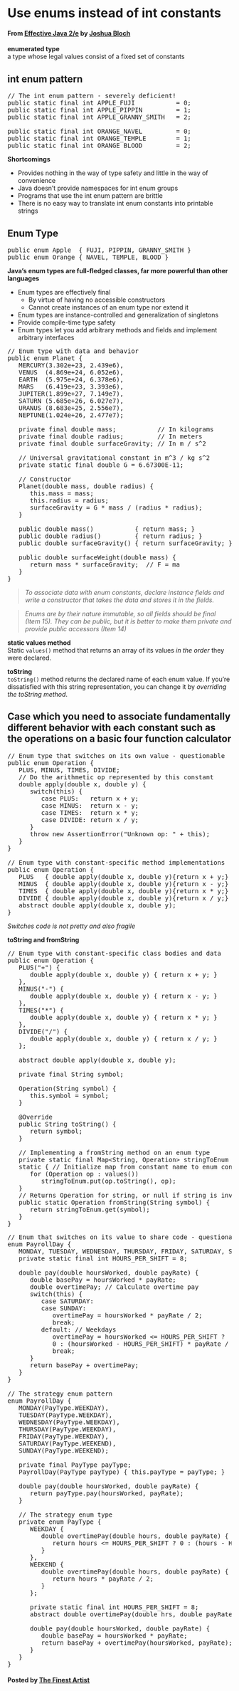 # Use enums instead of int constants

#### From <u>[Effective Java 2/e](https://books.google.co.kr/books/about/Effective_Java.html?id=ka2VUBqHiWkC&hl=en)</u> by <u>[Joshua Bloch](https://en.wikipedia.org/wiki/Joshua_Bloch)</u>

**enumerated type**  
a type whose legal values consist of a fixed set of constants

## int enum pattern
<pre class="prettyprint">
// The int enum pattern - severely deficient!
public static final int APPLE_FUJI           = 0;
public static final int APPLE_PIPPIN         = 1;
public static final int APPLE_GRANNY_SMITH   = 2;

public static final int ORANGE_NAVEL         = 0;
public static final int ORANGE_TEMPLE        = 1;
public static final int ORANGE_BLOOD         = 2;
</pre>

**Shortcomings**
* Provides nothing in the way of type safety and little in the way of convenience
* Java doesn’t provide namespaces for int enum groups
* Programs that use the int enum pattern are brittle
* There is no easy way to translate int enum constants into printable strings

## Enum Type
<pre class="prettyprint">
public enum Apple  { FUJI, PIPPIN, GRANNY_SMITH }
public enum Orange { NAVEL, TEMPLE, BLOOD }
</pre>

**Java’s enum types are full-fledged classes, far more powerful than other languages**
* Enum types are effectively final
   * By virtue of having no accessible constructors
   * Cannot create instances of an enum type nor extend it
* Enum types are instance-controlled and generalization of singletons
* Provide compile-time type safety
* Enum types let you add arbitrary methods and fields and implement arbitrary interfaces

<pre class="prettyprint">
// Enum type with data and behavior
public enum Planet {
   MERCURY(3.302e+23, 2.439e6),
   VENUS  (4.869e+24, 6.052e6),
   EARTH  (5.975e+24, 6.378e6),
   MARS   (6.419e+23, 3.393e6),
   JUPITER(1.899e+27, 7.149e7),
   SATURN (5.685e+26, 6.027e7),
   URANUS (8.683e+25, 2.556e7),
   NEPTUNE(1.024e+26, 2.477e7);

   private final double mass;           // In kilograms
   private final double radius;         // In meters
   private final double surfaceGravity; // In m / s^2

   // Universal gravitational constant in m^3 / kg s^2
   private static final double G = 6.67300E-11;

   // Constructor
   Planet(double mass, double radius) {
      this.mass = mass;
      this.radius = radius;
      surfaceGravity = G * mass / (radius * radius);
   }

   public double mass()           { return mass; }
   public double radius()         { return radius; }
   public double surfaceGravity() { return surfaceGravity; }

   public double surfaceWeight(double mass) {
      return mass * surfaceGravity;  // F = ma
   }
}
</pre>

>*To associate data with enum constants, declare instance fields and write a constructor that takes the data and stores it in the fields.*  

>*Enums are by their nature immutable, so all fields should be final (Item 15). They can be public, but it is better to make them private and provide public accessors (Item 14)*

**static values method**  
Static <code id="inline">values()</code> method that returns an array of its values *in the order* they were declared.  

**toString**  
<code id="inline">toString()</code> method returns the declared name of each enum value. If you’re dissatisfied with this string representation, you can change it by *overriding the toString method*.  

## Case which you need to associate fundamentally different behavior with each constant such as the operations on a basic four function calculator

<pre class="prettyprint">
// Enum type that switches on its own value - questionable
public enum Operation {
   PLUS, MINUS, TIMES, DIVIDE;
   // Do the arithmetic op represented by this constant
   double apply(double x, double y) {
      switch(this) {
         case PLUS:   return x + y;
         case MINUS:  return x - y;
         case TIMES:  return x * y;
         case DIVIDE: return x / y;
      }
      throw new AssertionError("Unknown op: " + this);
   }
}

// Enum type with constant-specific method implementations
public enum Operation {
   PLUS   { double apply(double x, double y){return x + y;} },
   MINUS  { double apply(double x, double y){return x - y;} },
   TIMES  { double apply(double x, double y){return x * y;} },
   DIVIDE { double apply(double x, double y){return x / y;} };
   abstract double apply(double x, double y);
}
</pre>

*Switches code is not pretty and also fragile*  

**toString and fromString**
<pre class="prettyprint">
// Enum type with constant-specific class bodies and data
public enum Operation {
   PLUS("+") {
      double apply(double x, double y) { return x + y; }
   },
   MINUS("-") {
      double apply(double x, double y) { return x - y; }
   },
   TIMES("*") {
      double apply(double x, double y) { return x * y; }
   },
   DIVIDE("/") {
      double apply(double x, double y) { return x / y; }
   };

   abstract double apply(double x, double y);

   private final String symbol;

   Operation(String symbol) {
      this.symbol = symbol;
   }

   @Override
   public String toString() {
      return symbol;
   }

   // Implementing a fromString method on an enum type
   private static final Map&lt;String, Operation&gt; stringToEnum = new HashMap&lt;String, Operation&gt;();
   static { // Initialize map from constant name to enum constant
      for (Operation op : values())
         stringToEnum.put(op.toString(), op);
   }
   // Returns Operation for string, or null if string is invalid
   public static Operation fromString(String symbol) {
      return stringToEnum.get(symbol);
   }
}
</pre>


<pre class="prettyprint">
// Enum that switches on its value to share code - questionable
enum PayrollDay {
   MONDAY, TUESDAY, WEDNESDAY, THURSDAY, FRIDAY, SATURDAY, SUNDAY;
   private static final int HOURS_PER_SHIFT = 8;

   double pay(double hoursWorked, double payRate) {
      double basePay = hoursWorked * payRate;
      double overtimePay; // Calculate overtime pay
      switch(this) {
         case SATURDAY:
         case SUNDAY:
            overtimePay = hoursWorked * payRate / 2;
            break;
         default: // Weekdays
            overtimePay = hoursWorked &lt;= HOURS_PER_SHIFT ?
            0 : (hoursWorked - HOURS_PER_SHIFT) * payRate / 2;
            break;
      }
      return basePay + overtimePay;
   }
}

// The strategy enum pattern
enum PayrollDay {
   MONDAY(PayType.WEEKDAY),
   TUESDAY(PayType.WEEKDAY),
   WEDNESDAY(PayType.WEEKDAY),
   THURSDAY(PayType.WEEKDAY),
   FRIDAY(PayType.WEEKDAY),
   SATURDAY(PayType.WEEKEND),
   SUNDAY(PayType.WEEKEND);

   private final PayType payType;
   PayrollDay(PayType payType) { this.payType = payType; }

   double pay(double hoursWorked, double payRate) {
      return payType.pay(hoursWorked, payRate);
   }

   // The strategy enum type
   private enum PayType {
      WEEKDAY {
         double overtimePay(double hours, double payRate) {
            return hours &lt;= HOURS_PER_SHIFT ? 0 : (hours - HOURS_PER_SHIFT) * payRate / 2;
         }
      },
      WEEKEND {
         double overtimePay(double hours, double payRate) {
            return hours * payRate / 2;
         }
      };

      private static final int HOURS_PER_SHIFT = 8;
      abstract double overtimePay(double hrs, double payRate);

      double pay(double hoursWorked, double payRate) {
         double basePay = hoursWorked * payRate;
         return basePay + overtimePay(hoursWorked, payRate);
      }
   }
}
</pre>

#### Posted by <u>[The Finest Artist](http://thefinestartist.com)</u>
